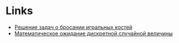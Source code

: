 # Links

* [Решение задач о бросании игральных костей](https://www.matburo.ru/tvart_sub.php?p=art_kost)
* [Математическое ожидание дискретной случайной величины](https://math.semestr.ru/math/expectation-discrete.php)

